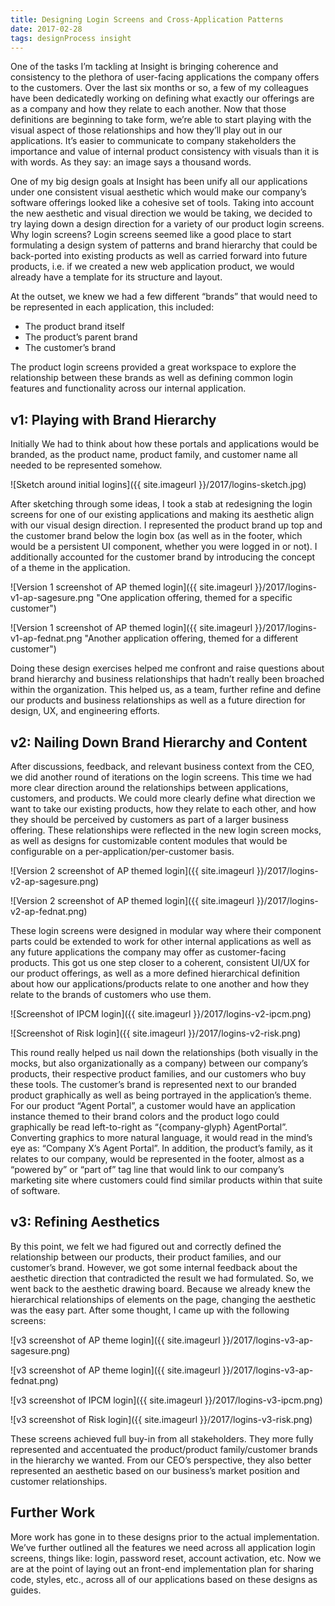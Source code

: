 ```yaml
---
title: Designing Login Screens and Cross-Application Patterns
date: 2017-02-28
tags: designProcess insight
---
```


One of the tasks I’m tackling at Insight is bringing coherence and consistency to the plethora of user-facing applications the company offers to the customers. Over the last six months or so, a few of my colleagues have been dedicatedly working on defining what exactly our offerings are as a company and how they relate to each another. Now that those definitions are beginning to take form, we’re able to start playing with the visual aspect of those relationships and how they’ll play out in our applications. It’s easier to communicate to company stakeholders the importance and value of internal product consistency with visuals than it is with words. As they say: an image says a thousand words.

One of my big design goals at Insight has been unify all our applications under one consistent visual aesthetic which would make our company’s software offerings looked like a cohesive set of tools. Taking into account the new aesthetic and visual direction we would be taking, we decided to try laying down a design direction for a variety of our product login screens. Why login screens? Login screens seemed like a good place to start formulating a design system of patterns and brand hierarchy that could be back-ported into existing products as well as carried forward into future products, i.e. if we created a new web application product, we would already have a template for its structure and layout.

At the outset, we knew we had a few different “brands” that would need to be represented in each application, this included:

- The product brand itself
- The product’s parent brand
- The customer’s brand

The product login screens provided a great workspace to explore the relationship between these brands as well as defining common login features and functionality across our internal application.

## v1: Playing with Brand Hierarchy

Initially We had to  think about how these portals and applications would be branded, as the product name, product family, and customer name all needed to be represented somehow.

![Sketch around initial logins]({{ site.imageurl }}/2017/logins-sketch.jpg)

After sketching through some ideas, I took a stab at redesigning the login screens for one of our existing applications and making its aesthetic align with our visual design direction. I represented the product brand up top and the customer brand below the login box (as well as in the footer, which would be a persistent UI component, whether you were logged in or not). I additionally accounted for the customer brand by introducing the concept of a theme in the application.

![Version 1 screenshot of AP themed login]({{ site.imageurl }}/2017/logins-v1-ap-sagesure.png "One application offering, themed for a specific customer")

![Version 1 screenshot of AP themed login]({{ site.imageurl }}/2017/logins-v1-ap-fednat.png "Another application offering, themed for a different customer")

Doing these design exercises helped me confront and raise questions about brand hierarchy and business relationships that hadn’t really been broached within the organization. This helped us, as a team, further refine and define our products and business relationships as well as a future direction for design, UX, and engineering efforts.

## v2: Nailing Down Brand Hierarchy and Content

After discussions, feedback, and relevant business context from the CEO, we did another round of iterations on the login screens. This time we had more clear direction around the relationships between applications, customers, and products. We could more clearly define what direction we want to take our existing products, how they relate to each other, and how they should be perceived by customers as part of a larger business offering. These relationships were reflected in the new login screen mocks, as well as designs for customizable content modules that would be configurable on a per-application/per-customer basis.

![Version 2 screenshot of AP themed login]({{ site.imageurl }}/2017/logins-v2-ap-sagesure.png)

![Version 2 screenshot of AP themed login]({{ site.imageurl }}/2017/logins-v2-ap-fednat.png)

These login screens were designed in modular way where their component parts could be extended to work for other internal applications as well as any future applications the company may offer as customer-facing products. This got us one step closer to a coherent, consistent UI/UX for our product offerings, as well as a more defined hierarchical definition about how our applications/products relate to one another and how they relate to the brands of customers who use them.

![Screenshot of IPCM login]({{ site.imageurl }}/2017/logins-v2-ipcm.png)

![Screenshot of Risk login]({{ site.imageurl }}/2017/logins-v2-risk.png)

This round really helped us nail down the relationships (both visually in the mocks, but also organizationally as a company) between our company’s products, their respective product families, and our customers who buy these tools. The customer’s brand is represented next to our branded product graphically as well as being portrayed in the application’s theme. For our product “Agent Portal”, a customer would have an application instance themed to their brand colors and the product logo could graphically be read left-to-right as “{company-glyph} AgentPortal”. Converting graphics to more natural language, it would read in the mind’s eye as: “Company X’s Agent Portal”. In addition, the product’s family, as it relates to our company, would be represented in the footer, almost as a “powered by” or “part of” tag line that would link to our company’s marketing site where customers could find similar products within that suite of software.

## v3: Refining Aesthetics

By this point, we felt we had figured out and correctly defined the relationship between our products, their product families, and our customer’s brand. However, we got some internal feedback about the aesthetic direction that contradicted the result we had formulated. So, we went back to the aesthetic drawing board. Because we already knew the hierarchical relationships of elements on the page, changing the aesthetic was the easy part. After some thought, I came up with the following screens:

![v3 screenshot of AP theme login]({{ site.imageurl }}/2017/logins-v3-ap-sagesure.png)

![v3 screenshot of AP theme login]({{ site.imageurl }}/2017/logins-v3-ap-fednat.png)

![v3 screenshot of IPCM login]({{ site.imageurl }}/2017/logins-v3-ipcm.png)

![v3 screenshot of Risk login]({{ site.imageurl }}/2017/logins-v3-risk.png)

These screens achieved full buy-in from all stakeholders. They more fully represented and accentuated the product/product family/customer brands in the hierarchy we wanted. From our CEO’s perspective, they also better represented an aesthetic based on our business’s market position and customer relationships.

## Further Work

More work has gone in to these designs prior to the actual implementation. We’ve further outlined all the features we need across all application login screens, things like: login, password reset, account activation, etc. Now we are at the point of laying out an front-end implementation plan for sharing code, styles, etc., across all of our applications based on these designs as guides.